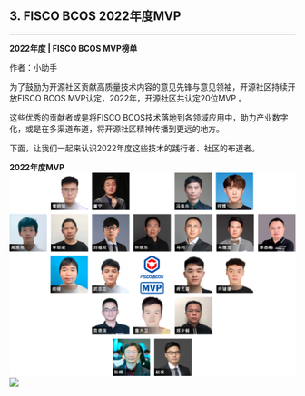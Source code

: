 ## 3. FISCO BCOS 2022年度MVP

----

**2022年度 | FISCO BCOS MVP榜单**

作者：小助手

为了鼓励为开源社区贡献高质量技术内容的意见先锋与意见领袖，开源社区持续开放FISCO BCOS MVP认定，2022年，开源社区共认定20位MVP 。

这些优秀的贡献者或是将FISCO BCOS技术落地到各领域应用中，助力产业数字化，或是在多渠道布道，将开源社区精神传播到更远的地方。

下面，让我们一起来认识2022年度这些技术的践行者、社区的布道者。


**2022年度MVP**
![](../../images/community/img_1.png)
![](../../images/community/img_2.png)

